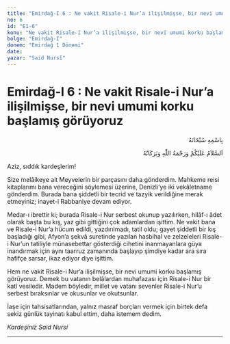 ```yaml
---
title: "Emirdağ-I 6 : Ne vakit Risale-i Nur’a ilişilmişse, bir nevi umumi korku başlamış görüyoruz"
no: 6
id: "E1-6"
konu: "Ne vakit Risale-i Nur’a ilişilmişse, bir nevi umumi korku başlamış görüyoruz"
bolge: "Emirdağ-I"
donem: "Emirdağ 1 Dönemi"
date: 
yazar: "Said Nursî"
---
```


# Emirdağ-I 6 : Ne vakit Risale-i Nur’a ilişilmişse, bir nevi umumi korku başlamış görüyoruz

<p class="arabic" dir="rtl" title="Meal: “Her türlü noksan sıfatlardan yüce olan Allah’ın adıyla.”">بِاسْمِهِ سُبْحَانَهُ</p>

<p class="arabic" dir="rtl" title="Meal: “Allah’ın selâmı, rahmeti ve bereketleri, üzerinize olsun.”">اَلسَّلاَمُ عَلَيْكُمْ وَرَحْمَةُ اللّٰهِ وَبَرَكَاتُهُ</p>

Aziz, sıddık kardeşlerim!

Size melâikeye ait Meyvelerin bir parçasını daha gönderdim. Mahkeme reisi kitaplarımı bana vereceğini söylemesi üzerine, Denizli’ye iki vekâletname gönderdim. Burada bana şiddetli bir tecrid ve tazyik verildiğine merak etmeyiniz; inayet-i Rabbaniye devam ediyor.

Medar-ı ibrettir ki; burada Risale-i Nur serbest okunup yazılırken, hilâf-ı âdet olarak başta bu kış, yaz gibi gittiğini çok adamlardan işittim. Ne vakit bana ve Risale-i Nur’a hücum edildi, yazdırılmadı, tatil oldu; gayet şiddetli bir kış başladığı gibi, Afyon’a şekvâ suretinde yazılan hasbihal ve zelzeleleri Risale-i Nur’un tatiliyle münasebettar gösterdiği cihetini inanmayanlara güya inandırmak için aynı taarruz zamanında başlayıp şimdiye kadar ara sıra hafifçe sarsar, ikaz ediyor diye işittim.

Hem ne vakit Risale-i Nur’a ilişilmişse, bir nevi umumi korku başlamış görüyoruz. Demek bu vatanın belâlardan muhafazası için Risale-i Nur bir katî vesiledir. Madem böyledir, millet ve vatanı sevenler Risale-i Nur’u serbest bıraksınlar ve okusunlar ve okutsunlar.

İaşe için tahsisatlarından, yalnız masraf borçları vermek için birtek defa sekiz günlük tayinatı kabul ettim, daha istemem dedim.

*Kardeşiniz*
*Said Nursi*

***
